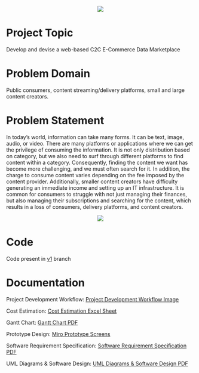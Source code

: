<p align="center">
  <img src="https://user-images.githubusercontent.com/44437936/154250563-40e30e41-4acf-4e86-9b83-8616b61d26a1.png" /><BR />
</p>

# Project Topic
Develop and devise a web-based C2C E-Commerce Data Marketplace
# Problem Domain
Public consumers, content streaming/delivery platforms, small and large content creators.
# Problem Statement
In today’s world, information can take many forms. It can be text, image, audio, or video. There are many platforms or applications where we can get the privilege of consuming the information. It is not only distribution based on category, but we also need to surf through different platforms to find content within a category. Consequently, finding the content we want has become more challenging, and we must often search for it. In addition, the charge to consume content varies depending on the fee imposed by the content provider. Additionally, smaller content creators have difficulty generating an immediate income and setting up an IT infrastructure. It is common for consumers to struggle with not just managing their finances, but also managing their subscriptions and searching for the content, which results in a loss of consumers, delivery platforms, and content creators.

<p align="center">
  <img src="https://user-images.githubusercontent.com/44437936/152978478-3444294e-f218-4aed-bf0f-d9e5c1e028b7.png" />
</p>

# Code

Code present in [v1](https://github.com/PuravUdayDesai/openocean/tree/v1) branch

# Documentation

Project Development Workflow: [Project Development Workflow Image](https://drive.google.com/file/d/1mWrzS1YiL59o_Zdn1eOfd1HEqo8iejCT/view?usp=sharing)

Cost Estimation: [Cost Estimation Excel Sheet](https://coepac-my.sharepoint.com/:x:/g/personal/puravud20_comp_coep_ac_in/EeoL1AGyoglIqIVN4TOWAucBhDPw_WIimS1-Fh0CG3WkoA?e=eqR4Jw)

Gantt Chart: [Gantt Chart PDF](https://drive.google.com/file/d/1fRkUTixxqXUShL-0eFzsyFIzq1F3Zhhj/view?usp=sharing)

Prototype Design: [Miro Prototype Screens](https://miro.com/app/board/uXjVOPC4QZ4=/?invite_link_id=544202088250)

Software Requirement Specification: [Software Requirement Specification PDF](https://drive.google.com/file/d/1shjAJRgapNaN4pPTY1N6LxIDQwUN3_UT/view?usp=sharing)

UML Diagrams & Software Design: [UML Diagrams & Software Design PDF](https://drive.google.com/file/d/1Kpi4RP8OVGchyMPBo29PE77GULvIeWKV/view?usp=sharing)
